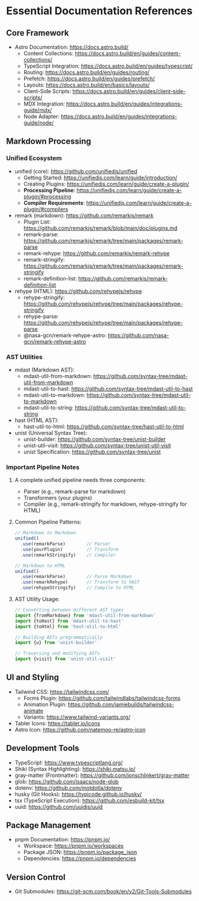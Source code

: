 # Essential Documentation References

## Core Framework
- Astro Documentation: https://docs.astro.build/
  - Content Collections: https://docs.astro.build/en/guides/content-collections/
  - TypeScript Integration: https://docs.astro.build/en/guides/typescript/
  - Routing: https://docs.astro.build/en/guides/routing/
  - Prefetch: https://docs.astro.build/en/guides/prefetch/
  - Layouts: https://docs.astro.build/en/basics/layouts/
  - Client-Side Scripts: https://docs.astro.build/en/guides/client-side-scripts/
  - MDX Integration: https://docs.astro.build/en/guides/integrations-guide/mdx/
  - Node Adapter: https://docs.astro.build/en/guides/integrations-guide/node/

## Markdown Processing
### Unified Ecosystem
- unified (core): https://github.com/unifiedjs/unified
  - Getting Started: https://unifiedjs.com/learn/guide/introduction/
  - Creating Plugins: https://unifiedjs.com/learn/guide/create-a-plugin/
  - **Processing Pipeline**: https://unifiedjs.com/learn/guide/create-a-plugin/#processing
  - **Compiler Requirements**: https://unifiedjs.com/learn/guide/create-a-plugin/#compilers
- remark (markdown): https://github.com/remarkjs/remark
  - Plugin List: https://github.com/remarkjs/remark/blob/main/doc/plugins.md
  - remark-parse: https://github.com/remarkjs/remark/tree/main/packages/remark-parse
  - remark-rehype: https://github.com/remarkjs/remark-rehype
  - remark-stringify: https://github.com/remarkjs/remark/tree/main/packages/remark-stringify
  - remark-definition-list: https://github.com/remarkjs/remark-definition-list
- rehype (HTML): https://github.com/rehypejs/rehype
  - rehype-stringify: https://github.com/rehypejs/rehype/tree/main/packages/rehype-stringify
  - rehype-parse: https://github.com/rehypejs/rehype/tree/main/packages/rehype-parse
  - @nasa-gcn/remark-rehype-astro: https://github.com/nasa-gcn/remark-rehype-astro

### AST Utilities
- mdast (Markdown AST):
  - mdast-util-from-markdown: https://github.com/syntax-tree/mdast-util-from-markdown
  - mdast-util-to-hast: https://github.com/syntax-tree/mdast-util-to-hast
  - mdast-util-to-markdown: https://github.com/syntax-tree/mdast-util-to-markdown
  - mdast-util-to-string: https://github.com/syntax-tree/mdast-util-to-string
- hast (HTML AST):
  - hast-util-to-html: https://github.com/syntax-tree/hast-util-to-html
- unist (Universal Syntax Tree):
  - unist-builder: https://github.com/syntax-tree/unist-builder
  - unist-util-visit: https://github.com/syntax-tree/unist-util-visit
  - unist Specification: https://github.com/syntax-tree/unist

### Important Pipeline Notes
1. A complete unified pipeline needs three components:
   - Parser (e.g., remark-parse for markdown)
   - Transformers (your plugins)
   - Compiler (e.g., remark-stringify for markdown, rehype-stringify for HTML)

2. Common Pipeline Patterns:
   ```js
   // Markdown to Markdown
   unified()
     .use(remarkParse)        // Parser
     .use(yourPlugin)         // Transform
     .use(remarkStringify)    // Compiler

   // Markdown to HTML
   unified()
     .use(remarkParse)        // Parse Markdown
     .use(remarkRehype)       // Transform to hAST
     .use(rehypeStringify)    // Compile to HTML
   ```

3. AST Utility Usage:
   ```js
   // Converting between different AST types
   import {fromMarkdown} from 'mdast-util-from-markdown'
   import {toHast} from 'mdast-util-to-hast'
   import {toHtml} from 'hast-util-to-html'

   // Building ASTs programmatically
   import {u} from 'unist-builder'
   
   // Traversing and modifying ASTs
   import {visit} from 'unist-util-visit'
   ```

## UI and Styling
- Tailwind CSS: https://tailwindcss.com/
  - Forms Plugin: https://github.com/tailwindlabs/tailwindcss-forms
  - Animation Plugin: https://github.com/jamiebuilds/tailwindcss-animate
  - Variants: https://www.tailwind-variants.org/
- Tabler Icons: https://tabler.io/icons
- Astro Icon: https://github.com/natemoo-re/astro-icon

## Development Tools
- TypeScript: https://www.typescriptlang.org/
- Shiki (Syntax Highlighting): https://shiki.matsu.io/
- gray-matter (Frontmatter): https://github.com/jonschlinkert/gray-matter
- glob: https://github.com/isaacs/node-glob
- dotenv: https://github.com/motdotla/dotenv
- husky (Git Hooks): https://typicode.github.io/husky/
- tsx (TypeScript Execution): https://github.com/esbuild-kit/tsx
- uuid: https://github.com/uuidjs/uuid

## Package Management
- pnpm Documentation: https://pnpm.io/
  - Workspace: https://pnpm.io/workspaces
  - Package JSON: https://pnpm.io/package_json
  - Dependencies: https://pnpm.io/dependencies

## Version Control
- Git Submodules: https://git-scm.com/book/en/v2/Git-Tools-Submodules